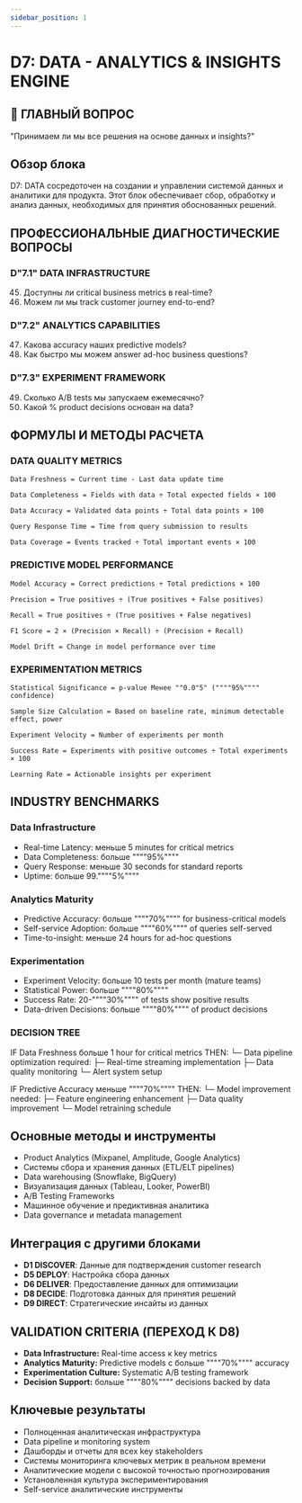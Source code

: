 ```yaml
---
sidebar_position: 1
---
```


# D7: DATA - ANALYTICS & INSIGHTS ENGINE

## 🎯 ГЛАВНЫЙ ВОПРОС
"Принимаем ли мы все решения на основе данных и insights?"

## Обзор блока

D7: DATA сосредоточен на создании и управлении системой данных и аналитики для продукта. Этот блок обеспечивает сбор, обработку и анализ данных, необходимых для принятия обоснованных решений.

## ПРОФЕССИОНАЛЬНЫЕ ДИАГНОСТИЧЕСКИЕ ВОПРОСЫ

### D"7.1" DATA INFRASTRUCTURE
45. Доступны ли critical business metrics в real-time?
46. Можем ли мы track customer journey end-to-end?

### D"7.2" ANALYTICS CAPABILITIES
47. Какова accuracy наших predictive models?
48. Как быстро мы можем answer ad-hoc business questions?

### D"7.3" EXPERIMENT FRAMEWORK
49. Сколько A/B tests мы запускаем ежемесячно?
50. Какой % product decisions основан на data?

## ФОРМУЛЫ И МЕТОДЫ РАСЧЕТА

### DATA QUALITY METRICS

```
Data Freshness = Current time - Last data update time

Data Completeness = Fields with data ÷ Total expected fields × 100

Data Accuracy = Validated data points ÷ Total data points × 100

Query Response Time = Time from query submission to results

Data Coverage = Events tracked ÷ Total important events × 100
```

### PREDICTIVE MODEL PERFORMANCE

```
Model Accuracy = Correct predictions ÷ Total predictions × 100

Precision = True positives ÷ (True positives + False positives)

Recall = True positives ÷ (True positives + False negatives)

F1 Score = 2 × (Precision × Recall) ÷ (Precision + Recall)

Model Drift = Change in model performance over time
```

### EXPERIMENTATION METRICS

```
Statistical Significance = p-value Менее ""0.0"5" (""""95%"""" confidence)

Sample Size Calculation = Based on baseline rate, minimum detectable effect, power

Experiment Velocity = Number of experiments per month

Success Rate = Experiments with positive outcomes ÷ Total experiments × 100

Learning Rate = Actionable insights per experiment
```

## INDUSTRY BENCHMARKS

### Data Infrastructure
- Real-time Latency: меньше 5 minutes for critical metrics
- Data Completeness: больше """"95%""""
- Query Response: меньше 30 seconds for standard reports
- Uptime: больше 99.""""5%""""

### Analytics Maturity
- Predictive Accuracy: больше """"70%"""" for business-critical models
- Self-service Adoption: больше """"60%"""" of queries self-served
- Time-to-insight: меньше 24 hours for ad-hoc questions

### Experimentation
- Experiment Velocity: больше 10 tests per month (mature teams)
- Statistical Power: больше """"80%""""
- Success Rate: 20-""""30%"""" of tests show positive results
- Data-driven Decisions: больше """"80%"""" of product decisions

### DECISION TREE

IF Data Freshness больше 1 hour for critical metrics THEN:
  └─ Data pipeline optimization required:
     ├─ Real-time streaming implementation
     ├─ Data quality monitoring
     └─ Alert system setup

IF Predictive Accuracy меньше """"70%"""" THEN:
  └─ Model improvement needed:
     ├─ Feature engineering enhancement
     ├─ Data quality improvement
     └─ Model retraining schedule

## Основные методы и инструменты

- Product Analytics (Mixpanel, Amplitude, Google Analytics)
- Системы сбора и хранения данных (ETL/ELT pipelines)
- Data warehousing (Snowflake, BigQuery)
- Визуализация данных (Tableau, Looker, PowerBI)
- A/B Testing Frameworks
- Машинное обучение и предиктивная аналитика
- Data governance и metadata management

## Интеграция с другими блоками

- **D1 DISCOVER**: Данные для подтверждения customer research
- **D5 DEPLOY**: Настройка сбора данных
- **D6 DELIVER**: Предоставление данных для оптимизации
- **D8 DECIDE**: Подготовка данных для принятия решений
- **D9 DIRECT**: Стратегические инсайты из данных

## VALIDATION CRITERIA (ПЕРЕХОД К D8)

- **Data Infrastructure:** Real-time access к key metrics
- **Analytics Maturity:** Predictive models с больше """"70%"""" accuracy
- **Experimentation Culture:** Systematic A/B testing framework
- **Decision Support:** больше """"80%"""" decisions backed by data

## Ключевые результаты

- Полноценная аналитическая инфраструктура
- Data pipeline и monitoring system
- Дашборды и отчеты для всех key stakeholders
- Системы мониторинга ключевых метрик в реальном времени
- Аналитические модели с высокой точностью прогнозирования
- Установленная культура экспериментирования
- Self-service аналитические инструменты